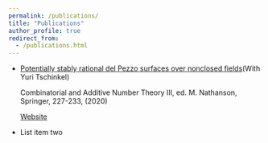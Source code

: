 ```yaml
---
permalink: /publications/
title: "Publications"
author_profile: true
redirect_from: 
  - /publications.html
---
```


  * [Potentially stably rational del Pezzo surfaces over nonclosed fields](https://kaiqi-yang1994.github.io/files/h1dp3.pdf)(With Yuri Tschinkel)
    
    Combinatorial and Additive Number Theory III, ed. M. Nathanson, Springer, 227-233, (2020)
    
    [Website](https://cims.nyu.edu/~tschinke/publications.html)
  * List item two
